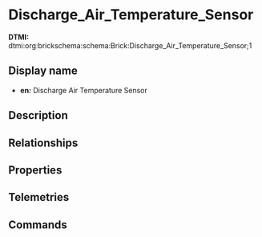 # Discharge_Air_Temperature_Sensor
**DTMI:** dtmi:org:brickschema:schema:Brick:Discharge_Air_Temperature_Sensor;1
## Display name
- **en:** Discharge Air Temperature Sensor
## Description
## Relationships
## Properties
## Telemetries
## Commands
